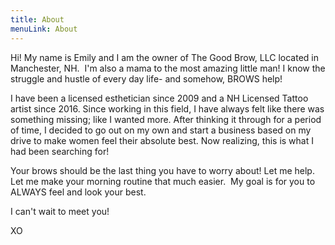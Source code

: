 ```yaml
---
title: About
menuLink: About
---
```

Hi! My name is Emily and I am the owner of The Good Brow, LLC located in Manchester, NH.  I'm also a mama to the most amazing little man! I know the struggle and hustle of every day life- and somehow, BROWS help!



I have been a licensed esthetician since 2009 and a NH Licensed Tattoo artist since 2016. Since working in this field, I have always felt like there was something missing; like I wanted more. After thinking it through for a period of time, I decided to go out on my own and start a business based on my drive to make women feel their absolute best. Now realizing, this is what I had been searching for!



Your brows should be the last thing you have to worry about! Let me help. Let me make your morning routine that much easier.  My goal is for you to ALWAYS feel and look your best.



I can't wait to meet you!



XO
